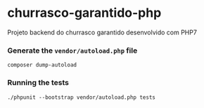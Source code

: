 # churrasco-garantido-php
Projeto backend do churrasco garantido desenvolvido com PHP7

### Generate the `vendor/autoload.php` file

```
composer dump-autoload
```

### Running the tests

```
./phpunit --bootstrap vendor/autoload.php tests
```